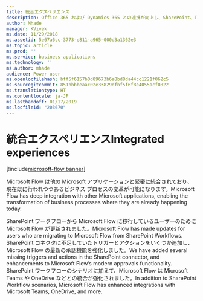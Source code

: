 ```yaml
---
title: 統合エクスペリエンス
description: Office 365 および Dynamics 365 との連携が向上し、SharePoint、Teams、Excel などに統合エクスペリエンスが提供されます。
author: Mhade
manager: KVivek
ms.date: 11/29/2018
ms.assetid: 5e67a6cc-3773-e811-a965-000d3a1362e3
ms.topic: article
ms.prod: ''
ms.service: business-applications
ms.technology: ''
ms.author: mhade
audience: Power user
ms.openlocfilehash: bff5f6157b0d89673b6a8bd8da44cc1221f062c5
ms.sourcegitcommit: 851bbbbeaac02e33829dfbf5f6f8e4055acf0822
ms.translationtype: HT
ms.contentlocale: ja-JP
ms.lasthandoff: 01/17/2019
ms.locfileid: "203670"
---
```

# <a name="integrated-experiences"></a><span data-ttu-id="bd3ea-103">統合エクスペリエンス</span><span class="sxs-lookup"><span data-stu-id="bd3ea-103">Integrated experiences</span></span>


[!include[microsoft-flow banner](../includes/microsoft-flow.md)]

<span data-ttu-id="bd3ea-104">Microsoft Flow は他の Microsoft アプリケーションと緊密に統合されており、現在既に行われつつあるビジネス プロセスの変革が可能になります。</span><span class="sxs-lookup"><span data-stu-id="bd3ea-104">Microsoft Flow has deep integration with other Microsoft applications, enabling the transformation of business processes where they are already happening today.</span></span>

<span data-ttu-id="bd3ea-105">SharePoint ワークフローから Microsoft Flow に移行しているユーザーのために Microsoft Flow が更新されました。</span><span class="sxs-lookup"><span data-stu-id="bd3ea-105">Microsoft Flow has made updates for users who are migrating to Microsoft Flow from SharePoint Workflows.</span></span> <span data-ttu-id="bd3ea-106">SharePoint コネクタに不足していたトリガーとアクションをいくつか追加し、Microsoft Flow の最新の承認機能を強化しました。</span><span class="sxs-lookup"><span data-stu-id="bd3ea-106">We have added several missing triggers and actions in the SharePoint connector, and enhancements to Microsoft Flow’s modern approvals functionality.</span></span> <span data-ttu-id="bd3ea-107">SharePoint ワークフローのシナリオに加えて、Microsoft Flow は Microsoft Teams や OneDrive などとの統合が強化されました。</span><span class="sxs-lookup"><span data-stu-id="bd3ea-107">In addition to SharePoint Workflow scenarios, Microsoft Flow has enhanced integrations with Microsoft Teams, OneDrive, and more.</span></span>